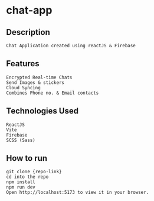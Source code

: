 # chat-app

## Description

    Chat Application created using reactJS & Firebase

## Features

    Encrypted Real-time Chats
    Send Images & stickers
    Cloud Syncing
    Combines Phone no. & Email contacts

## Technologies Used

    ReactJS
    Vite
    Firebase
    SCSS (Sass)

## How to run

    git clone {repo-link}
    cd into the repo
    npm install
    npm run dev
    Open http://localhost:5173 to view it in your browser.
